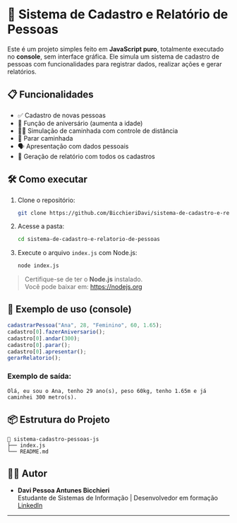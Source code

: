 # 👥 Sistema de Cadastro e Relatório de Pessoas

Este é um projeto simples feito em **JavaScript puro**, totalmente executado no **console**, sem interface gráfica. Ele simula um sistema de cadastro de pessoas com funcionalidades para registrar dados, realizar ações e gerar relatórios.

## 📋 Funcionalidades

- ✅ Cadastro de novas pessoas
- 🎂 Função de aniversário (aumenta a idade)
- 🚶‍♂️ Simulação de caminhada com controle de distância
- 🛑 Parar caminhada
- 🗣 Apresentação com dados pessoais
- 📄 Geração de relatório com todos os cadastros

## 🛠 Como executar

1. Clone o repositório:

   ```bash
   git clone https://github.com/BicchieriDavi/sistema-de-cadastro-e-relatorio-de-pessoas.git
   ```

2. Acesse a pasta:

   ```bash
   cd sistema-de-cadastro-e-relatorio-de-pessoas
   ```

3. Execute o arquivo `index.js` com Node.js:
   ```bash
   node index.js
   ```

> Certifique-se de ter o **Node.js** instalado.  
> Você pode baixar em: https://nodejs.org

## 🧠 Exemplo de uso (console)

```js
cadastrarPessoa("Ana", 28, "Feminino", 60, 1.65);
cadastro[0].fazerAniversario();
cadastro[0].andar(300);
cadastro[0].parar();
cadastro[0].apresentar();
gerarRelatorio();
```

### Exemplo de saída:

```
Olá, eu sou o Ana, tenho 29 ano(s), peso 60kg, tenho 1.65m e já caminhei 300 metro(s).
```

## 📦 Estrutura do Projeto

```
📁 sistema-cadastro-pessoas-js
├── index.js
└── README.md
```

## 👨‍💻 Autor

- **Davi Pessoa Antunes Bicchieri**  
  Estudante de Sistemas de Informação | Desenvolvedor em formação  
  [LinkedIn](www.linkedin.com/in/bicchieridavi)

---
